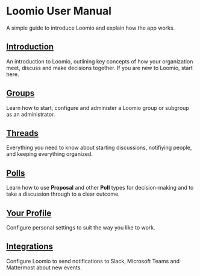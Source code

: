 # Loomio User Manual

A simple guide to introduce Loomio and explain how the app works.


## [Introduction](user_manual/getting_started/key-concepts.md)

An introduction to Loomio, outlining key concepts of how your organization meet, discuss and make decisions together. If you are new to Loomio, start here.

## [Groups](user_manual/groups/starting_a_group/index.md)

Learn how to start, configure and administer a Loomio group or subgroup as an administrator. 

## [Threads](user_manual/threads/starting_threads/index.md)

Everything you need to know about starting discussions, notifiying people, and keeping everything organized.

## [Polls](user_manual/polls/proposal_types/index.md)

Learn how to use **Proposal** and other **Poll** types for decision-making and to take a discussion through to a clear outcome.

## [Your Profile](user_manual/users/user_profile/index.md)

Configure personal settings to suit the way you like to work.

## [Integrations](user_manual/groups/integrations/slack/index.md)

Configure Loomio to send notifications to Slack, Microsoft Teams and Mattermost about new events.
